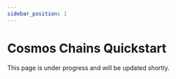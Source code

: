 ```yaml
---
sidebar_position: 1
---
```


# Cosmos Chains Quickstart

This page is under progress and will be updated shortly.

<!-- TODO: Update after conversing and reviewing with ap0calypse644-->
